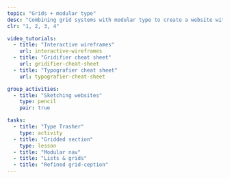```yaml
---
topic: "Grids + modular type"
desc: "Combining grid systems with modular type to create a website without much hassle."
clr: "1, 2, 3, 4"

video_tutorials:
  - title: "Interactive wireframes"
    url: interactive-wireframes
  - title: "Gridifier cheat sheet"
    url: gridifier-cheat-sheet
  - title: "Typografier cheat sheet"
    url: typografier-cheat-sheet

group_activities:
  - title: "Sketching websites"
    type: pencil
    pair: true

tasks:
  - title: "Type Trasher"
    type: activity
  - title: "Gridded section"
    type: lesson
  - title: "Modular nav"
  - title: "Lists & grids"
  - title: "Refined grid-ception"
---
```

